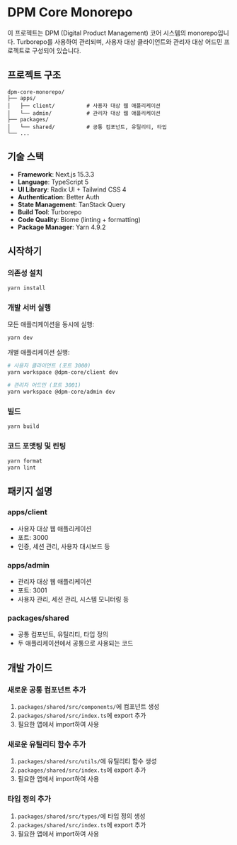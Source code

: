 # DPM Core Monorepo

이 프로젝트는 DPM (Digital Product Management) 코어 시스템의 monorepo입니다. Turborepo를 사용하여 관리되며, 사용자 대상 클라이언트와 관리자 대상 어드민 프로젝트로 구성되어 있습니다.

## 프로젝트 구조

```
dpm-core-monorepo/
├── apps/
│   ├── client/          # 사용자 대상 웹 애플리케이션
│   └── admin/           # 관리자 대상 웹 애플리케이션
├── packages/
│   └── shared/          # 공통 컴포넌트, 유틸리티, 타입
└── ...
```

## 기술 스택

- **Framework**: Next.js 15.3.3
- **Language**: TypeScript 5
- **UI Library**: Radix UI + Tailwind CSS 4
- **Authentication**: Better Auth
- **State Management**: TanStack Query
- **Build Tool**: Turborepo
- **Code Quality**: Biome (linting + formatting)
- **Package Manager**: Yarn 4.9.2

## 시작하기

### 의존성 설치

```bash
yarn install
```

### 개발 서버 실행

모든 애플리케이션을 동시에 실행:

```bash
yarn dev
```

개별 애플리케이션 실행:

```bash
# 사용자 클라이언트 (포트 3000)
yarn workspace @dpm-core/client dev

# 관리자 어드민 (포트 3001)
yarn workspace @dpm-core/admin dev
```

### 빌드

```bash
yarn build
```

### 코드 포맷팅 및 린팅

```bash
yarn format
yarn lint
```

## 패키지 설명

### apps/client
- 사용자 대상 웹 애플리케이션
- 포트: 3000
- 인증, 세션 관리, 사용자 대시보드 등

### apps/admin
- 관리자 대상 웹 애플리케이션
- 포트: 3001
- 사용자 관리, 세션 관리, 시스템 모니터링 등

### packages/shared
- 공통 컴포넌트, 유틸리티, 타입 정의
- 두 애플리케이션에서 공통으로 사용되는 코드

## 개발 가이드

### 새로운 공통 컴포넌트 추가

1. `packages/shared/src/components/`에 컴포넌트 생성
2. `packages/shared/src/index.ts`에 export 추가
3. 필요한 앱에서 import하여 사용

### 새로운 유틸리티 함수 추가

1. `packages/shared/src/utils/`에 유틸리티 함수 생성
2. `packages/shared/src/index.ts`에 export 추가
3. 필요한 앱에서 import하여 사용

### 타입 정의 추가

1. `packages/shared/src/types/`에 타입 정의 생성
2. `packages/shared/src/index.ts`에 export 추가
3. 필요한 앱에서 import하여 사용
